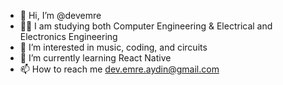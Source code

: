 - 👋 Hi, I’m @devemre
- 👨‍🎓 I am studying both Computer Engineering & Electrical and Electronics Engineering
- 👀 I’m interested in music, coding, and circuits
- 🌱 I’m currently learning React Native
- 📫 How to reach me dev.emre.aydin@gmail.com

<!---
devemre/devemre is a ✨ special ✨ repository because its `README.md` (this file) appears on your GitHub profile.
You can click the Preview link to take a look at your changes.
--->
